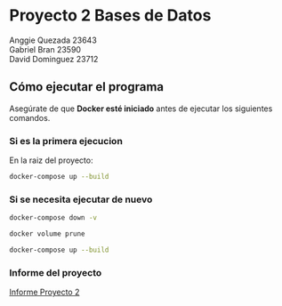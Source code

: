 # Proyecto 2 Bases de Datos  
Anggie Quezada 23643  
Gabriel Bran 23590  
David Dominguez 23712  

## Cómo ejecutar el programa

Asegúrate de que **Docker esté iniciado** antes de ejecutar los siguientes comandos.

### Si es la primera ejecucion

En la raiz del proyecto:  

```bash
docker-compose up --build
```

### Si se necesita ejecutar de nuevo

```bash
docker-compose down -v
```

```bash
docker volume prune
```

```bash
docker-compose up --build
```

### Informe del proyecto

[Informe Proyecto 2](https://uvggt-my.sharepoint.com/:w:/g/personal/que23643_uvg_edu_gt/EYqPJ1v1zapCvReSGCSke6oB50N88tX-vjaZIpiY1Qdf_Q)
